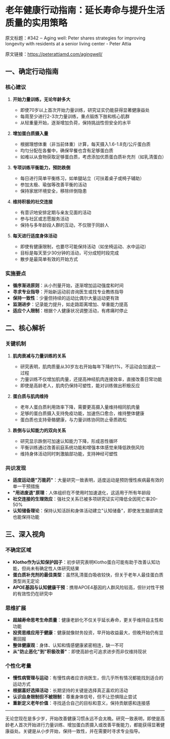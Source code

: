# 老年健康行动指南：延长寿命与提升生活质量的实用策略

原文标题：#342 ‒ Aging well: Peter shares strategies for improving longevity with residents at a senior living center - Peter Attia

原文链接：https://peterattiamd.com/agingwell/

<YouTube videoId="rRZs9xJ0ulo" />


## 一、确定行动指南

### 核心建议

1. **开始力量训练，无论年龄多大**
   - 即使70岁以上首次开始力量训练，研究证实仍能获得显著健康益处
   - 每周至少进行2-3次力量训练，重点锻炼下肢和核心肌群
   - 从轻重量开始，逐渐增加负荷，保持挑战性但安全的水平

2. **增加蛋白质摄入量**
   - 根据理想体重（非当前体重）计算，每天摄入1.6-1.8克/公斤蛋白质
   - 均匀分配在各餐中，确保早餐也含有足够蛋白质
   - 如难以从食物获取足够蛋白质，考虑添加优质蛋白质补充剂（如乳清蛋白）

3. **专项训练平衡能力，预防跌倒**
   - 每日进行简单平衡练习，如单腿站立（可扶着桌子或椅子辅助）
   - 参加太极、瑜伽等改善平衡的活动
   - 保持家居环境安全，移除绊倒隐患

4. **维持积极的社交连接**
   - 有意识地安排定期与亲友见面的活动
   - 参与社区或志愿服务活动
   - 保持与多年龄段人群的互动，不仅限于同龄人

5. **每天进行适度身体活动**
   - 即使有健康限制，也要尽可能保持活动（如坐椅运动、水中运动）
   - 目标是每天至少30分钟的活动，可分成短时段完成
   - 散步是最简单有效的开始方式

### 实施要点

- **循序渐进原则**：从小剂量开始，逐渐增加运动强度和时间
- **寻求专业指导**：开始新运动前咨询医生或找专业教练指导
- **保持一致性**：少量但持续的运动比偶尔大量运动更有效
- **监测进步**：记录能力提升，如走路距离增加、举重能力提高
- **适应个人限制**：根据个人健康状况调整活动，有疼痛时停止

## 二、核心解析

### 关键机制

1. **肌肉衰减与力量训练的关系**
   - 研究表明，肌肉质量从30岁左右开始每年下降约1%，不运动会加速这一过程
   - 力量训练不仅增加肌肉量，还提高神经肌肉连接效率，直接改善日常功能
   - 即使是高龄老人，肌肉仍保持可塑性，能对训练做出积极反应

2. **蛋白质与肌肉维持**
   - 老年人蛋白质利用效率下降，需要更高摄入量维持相同肌肉量
   - 足够的蛋白质摄入支持免疫功能，加速伤口愈合，维持整体健康
   - 蛋白质也支持骨骼健康，与力量训练协同防止骨质疏松

3. **跌倒与认知能力的双向关系**
   - 研究显示跌倒可加速认知能力下降，形成恶性循环
   - 平衡训练通过改善前庭系统功能和增强本体感觉来降低跌倒风险
   - 维持身体活动同时刺激脑部功能，支持神经可塑性

### 共识发现

- **适度运动是"万能药"**：大量研究一致表明，适度运动是预防慢性疾病最有效的单一干预措施
- **"用进废退"原理**：人体组织在不使用时加速退化，这适用于所有年龄段
- **社交连接的生理效应**：强社交关系已被多项研究证实可降低全因死亡率20-50%
- **认知储备理论**：保持认知活跃和身体活动建立"认知储备"，即使发生脑部病变也能保持功能

## 三、深入视角

### 不确定区域

- **Klotho作为认知保护因子**：初步研究表明Klotho蛋白可能有助于改善认知功能，但尚未有确定性人体研究结果
- **蛋白质补充剂的最佳类型**：虽然乳清蛋白吸收较快，但关于老年人最佳蛋白质类型尚无定论
- **APOE基因与认知健康干预**：携带APOE4基因的人群风险较高，但针对性干预的有效性仍在研究中

### 思维扩展

- **超越寿命思考生命质量**：健康老龄化不仅关乎延长寿命，更关乎维持自主性和功能
- **投资思维应用于健康**：健康就像财务投资，早开始收益最大，但晚开始仍有显著回报
- **整体健康观**：身体、认知和情感健康紧密相连，缺一不可
- **从"防止恶化"到"积极改善"**：即使高龄也可追求进步而非仅维持现状

### 个性化考量

- **慢性病管理与运动**：有慢性病者应咨询医生，但几乎所有情况都能找到适合的运动方式
- **根据喜好选择活动**：长期坚持的关键是选择真正喜欢的活动
- **认识自身限制但不被限制**：尊重身体信号，但不让恐惧阻止尝试
- **重新定义老年价值**：寻找适合自己的目标和意义，保持贡献感和连接感

---

无论您现在是多少岁，开始改善健康习惯永远不会太晚。研究一致表明，即使是高龄老人首次开始进行力量训练、增加蛋白质摄入或改善平衡能力，都能获得显著健康益处。关键是从小步开始，保持一致性，并在需要时寻求专业指导。